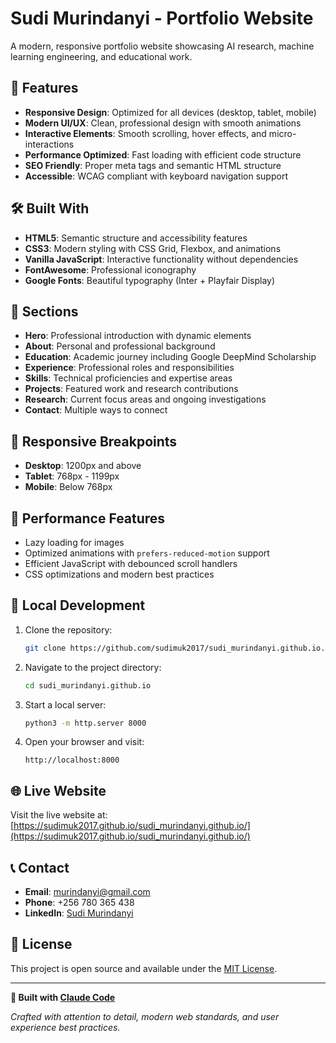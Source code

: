 # Sudi Murindanyi - Portfolio Website

A modern, responsive portfolio website showcasing AI research, machine learning engineering, and educational work.

## 🌟 Features

- **Responsive Design**: Optimized for all devices (desktop, tablet, mobile)
- **Modern UI/UX**: Clean, professional design with smooth animations
- **Interactive Elements**: Smooth scrolling, hover effects, and micro-interactions  
- **Performance Optimized**: Fast loading with efficient code structure
- **SEO Friendly**: Proper meta tags and semantic HTML structure
- **Accessible**: WCAG compliant with keyboard navigation support

## 🛠️ Built With

- **HTML5**: Semantic structure and accessibility features
- **CSS3**: Modern styling with CSS Grid, Flexbox, and animations
- **Vanilla JavaScript**: Interactive functionality without dependencies
- **FontAwesome**: Professional iconography
- **Google Fonts**: Beautiful typography (Inter + Playfair Display)

## 🚀 Sections

- **Hero**: Professional introduction with dynamic elements
- **About**: Personal and professional background
- **Education**: Academic journey including Google DeepMind Scholarship
- **Experience**: Professional roles and responsibilities
- **Skills**: Technical proficiencies and expertise areas
- **Projects**: Featured work and research contributions
- **Research**: Current focus areas and ongoing investigations
- **Contact**: Multiple ways to connect

## 📱 Responsive Breakpoints

- **Desktop**: 1200px and above
- **Tablet**: 768px - 1199px  
- **Mobile**: Below 768px

## 🎯 Performance Features

- Lazy loading for images
- Optimized animations with `prefers-reduced-motion` support
- Efficient JavaScript with debounced scroll handlers
- CSS optimizations and modern best practices

## 🔧 Local Development

1. Clone the repository:
   ```bash
   git clone https://github.com/sudimuk2017/sudi_murindanyi.github.io.git
   ```

2. Navigate to the project directory:
   ```bash
   cd sudi_murindanyi.github.io
   ```

3. Start a local server:
   ```bash
   python3 -m http.server 8000
   ```

4. Open your browser and visit:
   ```
   http://localhost:8000
   ```

## 🌐 Live Website

Visit the live website at: [https://sudimuk2017.github.io/sudi_murindanyi.github.io/](https://sudimuk2017.github.io/sudi_murindanyi.github.io/)

## 📞 Contact

- **Email**: murindanyi@gmail.com
- **Phone**: +256 780 365 438  
- **LinkedIn**: [Sudi Murindanyi](https://www.linkedin.com/in/sudi-murindanyi-aa8793150/)

## 📄 License

This project is open source and available under the [MIT License](LICENSE).

---

**🤖 Built with [Claude Code](https://claude.ai/code)**

*Crafted with attention to detail, modern web standards, and user experience best practices.*